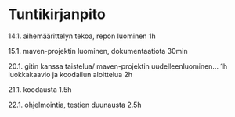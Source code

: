 # Tuntikirjanpito

14.1. aihemäärittelyn tekoa, repon luominen 1h

15.1. maven-projektin luominen, dokumentaatiota 30min

20.1. gitin kanssa taistelua/ maven-projektin uudelleenluominen... 1h    
          luokkakaavio ja koodailun aloittelua 2h

21.1. koodausta 1.5h

22.1. ohjelmointia, testien duunausta 2.5h

